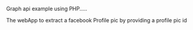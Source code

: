 

Graph api example using PHP.....

The webApp to extract a facebook Profile pic by providing a profile pic id

